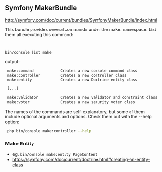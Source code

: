 ## Symfony MakerBundle

http://symfony.com/doc/current/bundles/SymfonyMakerBundle/index.html

This bundle provides several commands under the make: namespace. List them all executing this command:
```bash


bin/console list make
```

output:
```bash
 make:command            Creates a new console command class
 make:controller         Creates a new controller class
 make:entity             Creates a new Doctrine entity class

 [...]

 make:validator          Creates a new validator and constraint class
 make:voter              Creates a new security voter class
```

The names of the commands are self-explanatory, but some of them include optional arguments and options. Check them out with the --help option:
```bash
 php bin/console make:controller --help
```


### Make Entity


- eg. `bin/console make:entity PageContent`
- https://symfony.com/doc/current/doctrine.html#creating-an-entity-class

